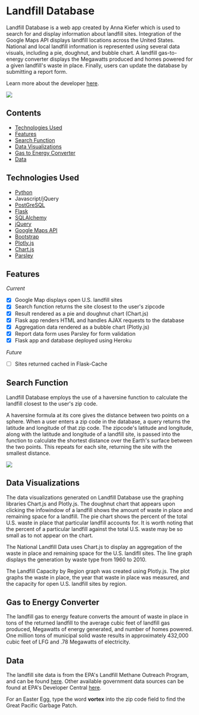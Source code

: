 # Landfill Database

Landfill Database is a web app created by Anna Kiefer which is used to search for and display information about landfill sites. Integration of the Google Maps API displays landfill locations across the United States. National and local landfill information is represented using several data visuals, including a pie, doughnut, and bubble chart. A landfill gas-to-energy converter displays the Megawatts produced and homes powered for a given landfill's waste in place. Finally, users can update the database by submitting a report form. 

Learn more about the developer [here](https://www.linkedin.com/in/annakiefer).

![](http://i.imgur.com/736LxHB.gif?1)

## Contents
- [Technologies Used](#technologiesused)
- [Features](#features)
- [Search Function](#searchfunction)
- [Data Visualizations](#datavisualizations)
- [Gas to Energy Converter](#gastoenergy)
- [Data](#data)

## <a name="technologiesused"></a>Technologies Used
- [Python](https://www.python.org/)
- Javascript/jQuery
- [PostGreSQL](https://www.postgresql.org/)
- [Flask](http://flask.pocoo.org/)
- [SQLAlchemy](http://flask.pocoo.org/)
- [jQuery](https://jquery.com/)
- [Google Maps API](https://developers.google.com/maps/)
- [Bootstrap](http://getbootstrap.com/)
- [Plotly.js](https://plot.ly/javascript/)
- [Chart.js](http://www.chartjs.org/)
- [Parsley](http://parsleyjs.org/)

## <a name="features"></a>Features

*Current*

- [X] Google Map displays open U.S. landfill sites 
- [X] Search function returns the site closest to the user's zipcode
- [X] Result rendered as a pie and doughnut chart (Chart.js)
- [X] Flask app renders HTML and handles AJAX requests to the database
- [X] Aggregation data rendered as a bubble chart (Plotly.js)
- [X] Report data form uses Parsley for form validation 
- [X] Flask app and database deployed using Heroku

*Future*

- [ ] Sites returned cached in Flask-Cache

## <a name="searchfunction"></a>Search Function

Landfill Database employs the use of a haversine function to calculate the landfill closest to the user's zip code. 

A haversine formula at its core gives the distance between two points on a sphere. When a user enters a zip code in the database, a query returns the latitude and longitude of that zip code. The zipcode's latitude and longitude, along with the latitude and longitude of a landfill site, is passed into the function to calculate the shortest distance over the Earth's surface between the two points. This repeats for each site, returning the site with the smallest distance.

![](http://i.imgur.com/EuqieaJ.png)

## <a name="datavisualizations"></a>Data Visualizations 

The data visualizations generated on Landfill Database use the graphing libraries Chart.js and Plotly.js. The doughnut chart that appears upon clicking the infowindow of a landfill shows the amount of waste in place and remaining space for a landfill. The pie chart shows the percent of the total U.S. waste in place that particular landfill accounts for. It is worth noting that the percent of a particular landfill against the total U.S. waste may be so small as to not appear on the chart.

The National Landfill Data uses Chart.js to display an aggregation of the waste in place and remaining space for the U.S. landifll sites. The line graph displays the generation by waste type from 1960 to 2010. 

The Landfill Capacity by Region graph was created using Plotly.js. The plot graphs the waste in place, the year that waste in place was measured, and the capacity for open U.S. landfill sites by region.

## <a name="gastoenergy"></a>Gas to Energy Converter

The landfill gas to energy feature converts the amount of waste in place in tons of the returned landfill to the average cubic feet of landfill gas produced, Megawatts of energy generated, and number of homes powered. One million tons of municipal solid waste results in approximately 432,000 cubic feet of LFG and .78 Megawatts of electricity.

## <a name="data"></a>Data

The landfill site data is from the EPA's Landfill Methane Outreach Program, and can be found [here](https://www3.epa.gov/lmop/index.html). Other available government data sources can be found at EPA's Developer Central [here](https://developer.epa.gov/category/data/).

For an Easter Egg, type the word **vortex** into the zip code field to find the Great Pacific Garbage Patch. 
